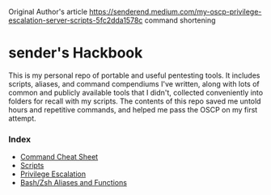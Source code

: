 Original Author's article
https://senderend.medium.com/my-oscp-privilege-escalation-server-scripts-5fc2dda1578c
command shortening

# sender's Hackbook

This is my personal repo of portable and useful pentesting tools. It includes scripts, aliases, and command compendiums I've written, along with lots of common and publicly available tools that I didn't, collected conveniently into folders for recall with my scripts. The contents of this repo saved me untold hours and repetitive commands, and helped me pass the OSCP on my first attempt.

### Index

- [Command Cheat Sheet](/cheatSheet.md)
- [Scripts](/scripts/)
- [Privilege Escalation](/privEsc/)
- [Bash/Zsh Aliases and Functions](/aliases/)
